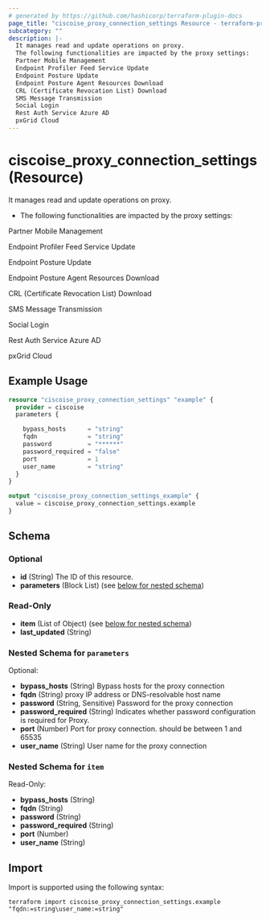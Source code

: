 ```yaml
---
# generated by https://github.com/hashicorp/terraform-plugin-docs
page_title: "ciscoise_proxy_connection_settings Resource - terraform-provider-ciscoise"
subcategory: ""
description: |-
  It manages read and update operations on proxy.
  The following functionalities are impacted by the proxy settings:
  Partner Mobile Management
  Endpoint Profiler Feed Service Update
  Endpoint Posture Update
  Endpoint Posture Agent Resources Download
  CRL (Certificate Revocation List) Download
  SMS Message Transmission
  Social Login
  Rest Auth Service Azure AD
  pxGrid Cloud
---
```


# ciscoise_proxy_connection_settings (Resource)

It manages read and update operations on proxy.

- The following functionalities are impacted by the proxy settings:


Partner Mobile Management

Endpoint Profiler Feed Service Update

Endpoint Posture Update

Endpoint Posture Agent Resources Download

CRL (Certificate Revocation List) Download

SMS Message Transmission

Social Login

Rest Auth Service Azure AD

pxGrid Cloud

## Example Usage

```terraform
resource "ciscoise_proxy_connection_settings" "example" {
  provider = ciscoise
  parameters {

    bypass_hosts      = "string"
    fqdn              = "string"
    password          = "******"
    password_required = "false"
    port              = 1
    user_name         = "string"
  }
}

output "ciscoise_proxy_connection_settings_example" {
  value = ciscoise_proxy_connection_settings.example
}
```

<!-- schema generated by tfplugindocs -->
## Schema

### Optional

- **id** (String) The ID of this resource.
- **parameters** (Block List) (see [below for nested schema](#nestedblock--parameters))

### Read-Only

- **item** (List of Object) (see [below for nested schema](#nestedatt--item))
- **last_updated** (String)

<a id="nestedblock--parameters"></a>
### Nested Schema for `parameters`

Optional:

- **bypass_hosts** (String) Bypass hosts for the proxy connection
- **fqdn** (String) proxy IP address or DNS-resolvable host name
- **password** (String, Sensitive) Password for the proxy connection
- **password_required** (String) Indicates whether password configuration is required for Proxy.
- **port** (Number) Port for proxy connection. should be between 1 and 65535
- **user_name** (String) User name for the proxy connection


<a id="nestedatt--item"></a>
### Nested Schema for `item`

Read-Only:

- **bypass_hosts** (String)
- **fqdn** (String)
- **password** (String)
- **password_required** (String)
- **port** (Number)
- **user_name** (String)

## Import

Import is supported using the following syntax:

```shell
terraform import ciscoise_proxy_connection_settings.example "fqdn:=string\user_name:=string"
```
